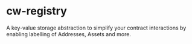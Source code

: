 # cw-registry
A key-value storage abstraction to simplify your contract interactions by enabling labelling of Addresses, Assets and more.
